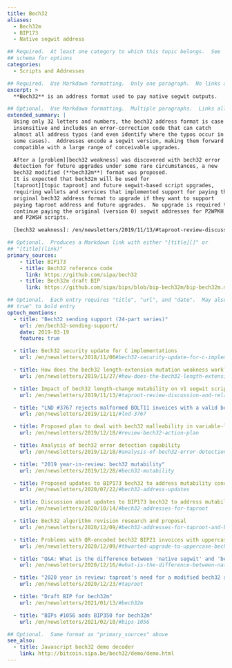 ```yaml
---
title: Bech32
aliases:
  - Bech32m
  - BIP173
  - Native segwit address

## Required.  At least one category to which this topic belongs.  See
## schema for options
categories:
  - Scripts and Addresses

## Required.  Use Markdown formatting.  Only one paragraph.  No links allowed.
excerpt: >
  **Bech32** is an address format used to pay native segwit outputs.

## Optional.  Use Markdown formatting.  Multiple paragraphs.  Links allowed.
extended_summary: |
  Using only 32 letters and numbers, the bech32 address format is case
  insensitive and includes an error-correction code that can catch
  almost all address typos (and even identify where the typos occur in
  some cases).  Addresses encode a segwit version, making them forward
  compatible with a large range of conceivable upgrades.

  After a [problem][bech32 weakness] was discovered with bech32 error
  detection for future upgrades under some rare circumstances, a new
  bech32 modified (**bech32m**) format was proposed.
  It is expected that bech32m will be used for
  [taproot][topic taproot] and future segwit-based script upgrades,
  requiring wallets and services that implemented support for paying the
  original bech32 address format to upgrade if they want to support
  paying taproot address and future upgrades.  No upgrade is required to
  continue paying the original (version 0) segwit addresses for P2WPKH
  and P2WSH scripts.

  [bech32 weakness]: /en/newsletters/2019/11/13/#taproot-review-discussion-and-related-information

## Optional.  Produces a Markdown link with either "[title][]" or
## "[title](link)"
primary_sources:
    - title: BIP173
    - title: Bech32 reference code
      link: https://github.com/sipa/bech32
    - title: Bech32m draft BIP
      link: https://github.com/sipa/bips/blob/bip-bech32m/bip-bech32m.mediawiki

## Optional.  Each entry requires "title", "url", and "date".  May also use "feature:
## true" to bold entry
optech_mentions:
  - title: "Bech32 sending support (24-part series)"
    url: /en/bech32-sending-support/
    date: 2019-03-19
    feature: true

  - title: Bech32 security update for C implementations
    url: /en/newsletters/2018/11/06#bech32-security-update-for-c-implementation

  - title: How does the bech32 length-extension mutation weakness work?
    url: /en/newsletters/2019/11/27/#how-does-the-bech32-length-extension-mutation-weakness-work

  - title: Impact of bech32 length-change mutability on v1 segwit script length
    url: /en/newsletters/2019/11/13/#taproot-review-discussion-and-related-information

  - title: "LND #3767 rejects malformed BOLT11 invoices with a valid bech32 checksum"
    url: /en/newsletters/2019/12/11/#lnd-3767

  - title: Proposed plan to deal with bech32 malleability in variable-length addresses
    url: /en/newsletters/2019/12/18/#review-bech32-action-plan

  - title: Analysis of bech32 error detection capability
    url: /en/newsletters/2019/12/18/#analysis-of-bech32-error-detection

  - title: "2019 year-in-review: bech32 mutability"
    url: /en/newsletters/2019/12/28/#bech32-mutability

  - title: Proposed updates to BIP173 bech32 to address mutability concerns
    url: /en/newsletters/2020/07/22/#bech32-address-updates

  - title: Discussion about updates to BIP173 bech32 to address mutability concerns
    url: /en/newsletters/2020/10/14/#bech32-addresses-for-taproot

  - title: Bech32 algorithm revision research and proposal
    url: /en/newsletters/2020/12/09/#bech32-addresses-for-taproot-and-beyond

  - title: Problems with QR-encoded bech32 BIP21 invoices with uppercase schema
    url: /en/newsletters/2020/12/09/#thwarted-upgrade-to-uppercase-bech32-qr-codes

  - title: "Q&A: What is the difference between 'native segwit' and 'bech32'?"
    url: /en/newsletters/2020/12/16/#what-is-the-difference-between-native-segwit-and-bech32

  - title: "2020 year in review: taproot's need for a modified bech32 address format"
    url: /en/newsletters/2020/12/23/#taproot

  - title: "Draft BIP for bech32m"
    url: /en/newsletters/2021/01/13/#bech32m

  - title: "BIPs #1056 adds BIP350 for bech32m"
    url: /en/newsletters/2021/02/10/#bips-1056

## Optional.  Same format as "primary_sources" above
see_also:
  - title: Javascript bech32 demo decoder
    link: http://bitcoin.sipa.be/bech32/demo/demo.html
---
```

